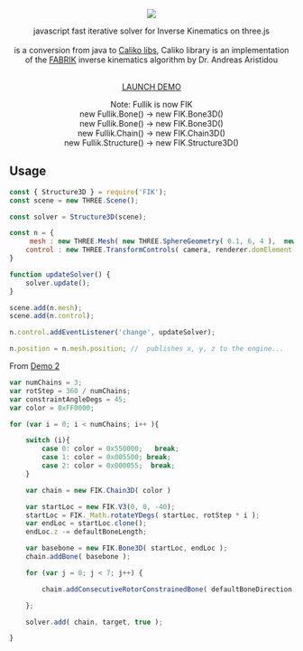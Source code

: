 <p align="center"><a href="http://lo-th.github.io/fullik/"><img src="http://lo-th.github.io/fullik/assets/logo.svg"/></a></p>

<p align="center">javascript fast iterative solver for Inverse Kinematics on three.js<br><br>
is a conversion from java to <a href="https://github.com/FedUni/caliko">Caliko libs</a>, Caliko library is an implementation<br>
of the <a href="http://www.andreasaristidou.com/FABRIK.html">FABRIK</a> inverse kinematics algorithm by Dr. Andreas Aristidou<br><br></p>

<p align="center"><a href="http://lo-th.github.io/fullik/">LAUNCH DEMO</a></p>

<p align="center">
Note: Fullik is now FIK<br>
new Fullik.Bone() -> new FIK.Bone3D()<br>
new Fullik.Bone() -> new FIK.Bone3D()<br>
new Fullik.Chain() -> new FIK.Chain3D()<br>
new Fullik.Structure() -> new FIK.Structure3D()<br>
</p>

## Usage

```js
const { Structure3D } = require('FIK');
const scene = new THREE.Scene();

const solver = Structure3D(scene);

const n = {
     mesh : new THREE.Mesh( new THREE.SphereGeometry( 0.1, 6, 4 ),  new THREE.MeshStandardMaterial({color:0xFFFF00, wireframe:true }) ),
    control : new THREE.TransformControls( camera, renderer.domElement ),
}

function updateSolver() {
    solver.update();
}

scene.add(n.mesh);
scene.add(n.control);

n.control.addEventListener('change', updateSolver);

n.position = n.mesh.position; //  publishes x, y, z to the engine...

```

From [Demo 2](https://github.com/lo-th/fullik/blob/gh-pages/demos/3d/demo_2.js)

```js
var numChains = 3;
var rotStep = 360 / numChains;
var constraintAngleDegs = 45;
var color = 0xFF0000;

for (var i = 0; i < numChains; i++ ){

    switch (i){
        case 0: color = 0x550000;   break;
        case 1: color = 0x005500; break;
        case 2: color = 0x000055;  break;
    }

    var chain = new FIK.Chain3D( color )

    var startLoc = new FIK.V3(0, 0, -40);
    startLoc = FIK._Math.rotateYDegs( startLoc, rotStep * i );
    var endLoc = startLoc.clone();
    endLoc.z -= defaultBoneLength;

    var basebone = new FIK.Bone3D( startLoc, endLoc );
    chain.addBone( basebone );

    for (var j = 0; j < 7; j++) {

        chain.addConsecutiveRotorConstrainedBone( defaultBoneDirection, defaultBoneLength, constraintAngleDegs );

    };

    solver.add( chain, target, true );

}
```
